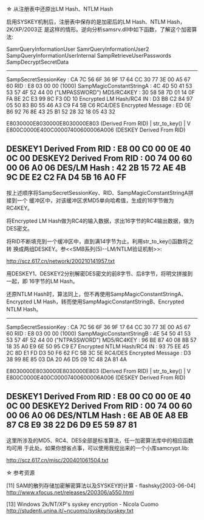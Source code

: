 ☆ 从注册表中还原出LM Hash、NTLM Hash

启用SYSKEY机制后，注册表中保存的是加密后的LM Hash、NTLM Hash，2K/XP/2003正
是这样的情形。逆向分析samsrv.dll中如下函数，了解这个加密算法:

SamrQueryInformationUser
    SamrQueryInformationUser2
        SampQueryInformationUserInternal
            SampRetrieveUserPasswords
                SampDecryptSecretData

--------------------------------------------------------------------------
SampSecretSessionKey        : CA 7C 56 6F 36 9F 17 64 CC 30 77 3E 00 A5 67 60
RID                         : E8 03 00 00 (1000)
SampMagicConstantStringA    : 4C 4D 50 41 53 53 57 4F 52 44 00 ("LMPASSWORD")
MD5/RC4KEY                  : 30 58 58 7D 01 14 0F FA BE 2C E3 99 8C F3 0D 10
Encrypted LM Hash/RC4 IN    : D3 B8 C2 84 97 05 50 83 B0 55 46 A3 C9 F4 5B C6
RC4/DES Encrypted Message   : ED 0E B6 92 76 8E 43 25 B1 52 28 32 18 05 43 32

E8030000E8030000E8030000E803 (Derived From RID)
            |
        str_to_key()
            |
            V
E800C0000E400C00007400600006A006 (DESKEY Derived From RID)

DESKEY1 Derived From RID    : E8 00 C0 00 0E 40 0C 00
DESKEY2 Derived From RID    : 00 74 00 60 00 06 A0 06
DES/LM Hash                 : 42 2B 15 72 AE 4B 9C DE E2 C2 FA D4 5B 16 A0 FF
--------------------------------------------------------------------------

按上述顺序将SampSecretSessionKey、RID、SampMagicConstantStringA拼接到一个
缓冲区中，对该缓冲区求MD5单向哈希值，生成的16字节做为RC4KEY。

将Encrypted LM Hash做为RC4的输入数据，求出16字节的RC4输出数据，做为DES密文。

将RID不断填充到一个缓冲区中，直到满14字节为止。利用str_to_key()函数将之转
换成两组DESKEY。参<<SMB系列(5)--LM/NTLM验证机制>>:

http://scz.617.cn/network/200210141957.txt

用DESKEY1、DESKEY2分别解密DES密文的前8字节、后8字节，将明文拼接到一起，即
16字节的LM Hash。

还原NTLM Hash时，算法同上，但不再使用SampMagicConstantStringA、Encrypted
LM Hash，转而使用SampMagicConstantStringB、Encrypted NTLM Hash。

--------------------------------------------------------------------------
SampSecretSessionKey        : CA 7C 56 6F 36 9F 17 64 CC 30 77 3E 00 A5 67 60
RID                         : E8 03 00 00 (1000)
SampMagicConstantStringB    : 4E 54 50 41 53 53 57 4F 52 44 00 ("NTPASSWORD")
MD5/RC4KEY                  : 96 BE 87 40 08 8B 57 18 35 A0 E9 6E 50 95 C9 E7
Encrypted NTLM Hash/RC4 IN  : 93 75 EE 45 2C 8D E1 FD D3 50 F6 62 FC 5B 3C 5E
RC4/DES Encrypted Message   : D3 38 99 8E 85 03 DA 20 A6 D5 09 1C 48 2A 81 4A

E8030000E8030000E8030000E803 (Derived From RID)
            |
        str_to_key()
            |
            V
E800C0000E400C00007400600006A006 (DESKEY Derived From RID)

DESKEY1 Derived From RID    : E8 00 C0 00 0E 40 0C 00
DESKEY2 Derived From RID    : 00 74 00 60 00 06 A0 06
DES/NTLM Hash               : 6E AB 0E A8 EB 87 C8 E9 38 22 D6 D9 E5 59 87 81
--------------------------------------------------------------------------

这里所涉及的MD5、RC4、DES全部是标准算法，任一加密算法库中的相应函数均可用
于此处。如果你想省点事，可以使用我挖出来的一个小库samcrypt.lib:

http://scz.617.cn/misc/200401061504.txt

☆ 参考资源

[11] SAM的散列存储加密解密算法以及SYSKEY的计算 - flashsky[2003-06-04]
     http://www.xfocus.net/releases/200306/a550.html

[13] Windows 2k/NT/XP's syskey encryption - Nicola Cuomo
     http://studenti.unina.it/~ncuomo/syskey/syskey.txt
